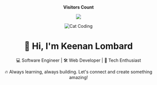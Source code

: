 <p align="center"><b>Visitors Count</b></p>  
<p align="center"><img align="center" src="https://profile-counter.glitch.me/{KeenanLombard}/count.svg" /></p> 
</div>

<p align="center">
  <img src="https://media3.giphy.com/media/v1.Y2lkPTc5MGI3NjExY2lycHptZDZqY3Vwd2Qza285d3V0eDIyN2p0emMxdnZ6a21ic3ZydSZlcD12MV9pbnRlcm5hbF9naWZfYnlfaWQmY3Q9Zw/JIX9t2j0ZTN9S/giphy.gif" alt="Cat Coding">
</p>

<div align="center">

# 👋 Hi, I'm Keenan Lombard

💻 Software Engineer | 🛠️ Web Developer | 🚀 Tech Enthusiast

</div>

<div align="center">

🔥 Always learning, always building. Let's connect and create something amazing!

</div>
